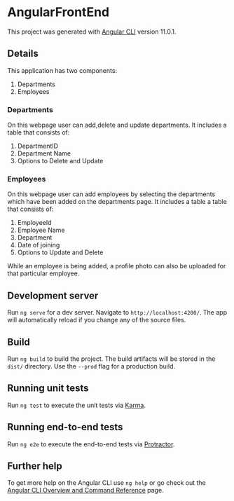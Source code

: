 # AngularFrontEnd

This project was generated with [Angular CLI](https://github.com/angular/angular-cli) version 11.0.1.

## Details
This application has two components:
1. Departments
2. Employees

### Departments
On this webpage user can add,delete and update departments. It includes a table that consists of:
1. DepartmentID
2. Department Name
3. Options to Delete and Update 

### Employees
On this webpage user can add employees by selecting the departments which have been added on the departments page. It includes a table a table that consists of:
1. EmployeeId
2. Employee Name
3. Department
4. Date of joining
5. Options to Update and Delete

While an employee is being added, a profile photo can also be uploaded for that particular employee.

## Development server

Run `ng serve` for a dev server. Navigate to `http://localhost:4200/`. The app will automatically reload if you change any of the source files.


## Build

Run `ng build` to build the project. The build artifacts will be stored in the `dist/` directory. Use the `--prod` flag for a production build.

## Running unit tests

Run `ng test` to execute the unit tests via [Karma](https://karma-runner.github.io).

## Running end-to-end tests

Run `ng e2e` to execute the end-to-end tests via [Protractor](http://www.protractortest.org/).

## Further help

To get more help on the Angular CLI use `ng help` or go check out the [Angular CLI Overview and Command Reference](https://angular.io/cli) page.
